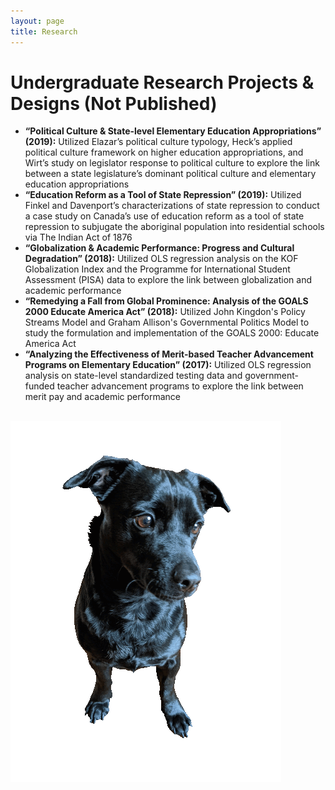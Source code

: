 ```yaml
---
layout: page
title: Research
---
```


<div class="text-left">
  <h1>Undergraduate Research Projects & Designs (Not Published)</h1>

<ul>
<li><b>“Political Culture & State-level Elementary Education Appropriations” (2019):</b>
Utilized Elazar’s political culture typology, Heck’s applied political culture framework on higher education appropriations, and Wirt’s study on legislator response to political culture to explore the link between a state legislature’s dominant political culture and elementary education appropriations</li>
<li><b>“Education Reform as a Tool of State Repression” (2019):</b>
Utilized Finkel and Davenport’s characterizations of state repression to conduct a case study on Canada’s use of education reform as a tool of state repression to subjugate the aboriginal population into residential schools via The Indian Act of 1876</li>
<li><b>“Globalization & Academic Performance: Progress and Cultural Degradation” (2018):</b>
Utilized OLS regression analysis on the KOF Globalization Index and the Programme for International Student Assessment (PISA) data to explore the link between globalization and academic performance</li>
<li><b>“Remedying a Fall from Global Prominence: Analysis of the GOALS 2000 Educate America Act”	(2018):</b>
Utilized John Kingdon's Policy Streams Model and Graham Allison's Governmental Politics Model to study the formulation and implementation of the GOALS 2000: Educate America Act</li>
<li><b>“Analyzing the Effectiveness of Merit-based Teacher Advancement Programs on Elementary Education”	(2017):</b>
Utilized OLS regression analysis on state-level standardized testing data and government-funded teacher advancement programs to explore the link between merit pay and academic performance</li>
  </ul>
  <br/>

  <img src="assets/img/orion_my_dog_gif.gif" alt="dog" />
</div>
